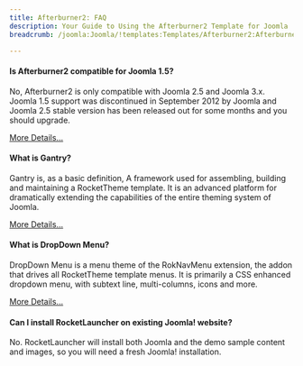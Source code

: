 ```yaml
---
title: Afterburner2: FAQ
description: Your Guide to Using the Afterburner2 Template for Joomla
breadcrumb: /joomla:Joomla/!templates:Templates/Afterburner2:Afterburner2

---
```


#### Is Afterburner2 compatible for Joomla 1.5?

No, Afterburner2 is only compatible with Joomla 2.5 and Joomla 3.x. Joomla 1.5 support was discontinued in September 2012 by Joomla and Joomla 2.5 stable version has been released out for some months and you should upgrade.

[More Details...][compatibility]

#### What is Gantry?

Gantry is, as a basic definition, A framework used for assembling, building and maintaining a RocketTheme template. It is an advanced platform for dramatically extending the capabilities of the entire theming system of Joomla.

[More Details...][gantry]

#### What is DropDown Menu?

DropDown Menu is a menu theme of the RokNavMenu extension, the addon that drives all RocketTheme template menus. It is primarily a CSS enhanced dropdown menu, with subtext line, multi-columns, icons and more.

[More Details...][dropdown]

#### Can I install RocketLauncher on existing Joomla! website?

No. RocketLauncher will install both Joomla and the demo sample content and images, so you will need a fresh Joomla! installation.

[compatibility]: http://www.rockettheme.com/joomla-templates/compatibility-matrix
[gantry]: http://gantry-framework.org/
[dropdown]: http://demo.rockettheme.com/joomla-templates/afterburner2/features/menu-options